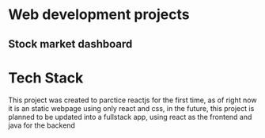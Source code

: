 # Web development projects

## Stock market dashboard

# Tech Stack
This project was created to parctice reactjs for the first time, as of right now it is an static webpage using only react and css, in the future, this project is planned to be updated into a fullstack app, using react as the frontend and java for the backend
